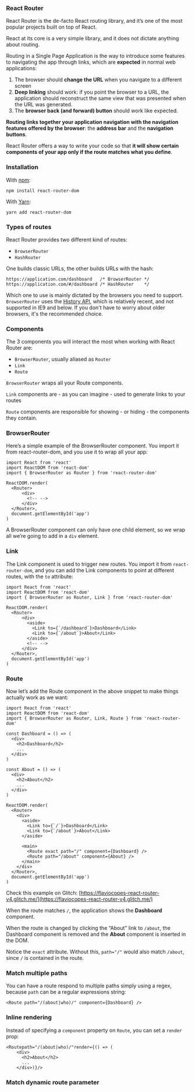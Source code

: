 ### React Router

React Router is the de-facto React routing library, and it’s one of the most popular projects built on top of React.

React at its core is a very simple library, and it does not dictate anything about routing.

Routing in a Single Page Application is the way to introduce some features to navigating the app through links, which are **expected** in normal web applications:

1. The browser should **change the URL** when you navigate to a different screen
2. **Deep linking** should work: if you point the browser to a URL, the application should
reconstruct the same view that was presented when the URL was generated.
3. The **browser back (and forward) button** should work like expected.

**Routing links together your application navigation with the navigation features offered by the browser**: the **address bar** and the **navigation buttons**.

React Router offers a way to write your code so that **it will show certain components of your app only if the route matches what you define**.

### Installation

With [npm](https://flaviocopes.com/npm/):

```
npm install react-router-dom
```

With [Yarn](https://flaviocopes.com/yarn/):

```
yarn add react-router-dom
```

### Types of routes

React Router provides two different kind of routes:

- `BrowserRouter`
- `HashRouter`

One builds classic URLs, the other builds URLs with the hash:

```
https://application.com/dashboard   /* BrowserRouter */
https://application.com/#/dashboard /* HashRouter    */
```

Which one to use is mainly dictated by the browsers you need to support. `BrowserRouter` uses the [History API](https://flaviocopes.com/history-api/), which is relatively recent, and not supported in IE9 and below. If you
don't have to worry about older browsers, it's the recommended choice.

### Components

The 3 components you will interact the most when working with React Router are:

- `BrowserRouter`, usually aliased as `Router`
- `Link`
- `Route`

`BrowserRouter` wraps all your Route components.

`Link` components are - as you can imagine - used to generate links to your routes

`Route` components are responsible for showing - or hiding - the components they contain.

### BrowserRouter

Here’s a simple example of the BrowserRouter component. You import it from
react-router-dom, and you use it to wrap all your app:

```
import React from 'react'
import ReactDOM from 'react-dom'
import { BrowserRouter as Router } from 'react-router-dom'

ReactDOM.render(
  <Router>
      <div>
        <!-- -->
      </div>
  </Router>,
  document.getElementById('app')
)
```

A BrowserRouter component can only have one child element, so we wrap all we’re going to add in a `div` element.

### Link

The Link component is used to trigger new routes. You import it from `react-router-dom`, and you can add the Link components to point at different routes, with the `to` attribute:

```
import React from 'react'
import ReactDOM from 'react-dom'
import { BrowserRouter as Router, Link } from 'react-router-dom'

ReactDOM.render(
  <Router>
      <div>
        <aside>
          <Link to={`/dashboard`}>Dashboard</Link>
          <Link to={`/about`}>About</Link>
        </aside>
        <!-- -->
      </div>
  </Router>,
  document.getElementById('app')
)
```

### Route

Now let’s add the Route component in the above snippet to make things actually work as we want:

```
import React from 'react'
import ReactDOM from 'react-dom'
import { BrowserRouter as Router, Link, Route } from 'react-router-dom'

const Dashboard = () => (
  <div>
    <h2>Dashboard</h2>
    ...
  </div>
)

const About = () => (
  <div>
    <h2>About</h2>
    ...
  </div>
)

ReactDOM.render(
  <Router>
    <div>
      <aside>
        <Link to={`/`}>Dashboard</Link>
        <Link to={`/about`}>About</Link>
      </aside>
      
      <main>
        <Route exact path="/" component={Dashboard} />
        <Route path="/about" component={About} />
      </main>
    </div>
  </Router>,
  document.getElementById('app')
)
```

Check this example on Glitch: [https://flaviocopes-react-router-v4.glitch.me/](https://flaviocopes-react-router-v4.glitch.me/)

When the route matches `/`, the application shows the **Dashboard** component.

When the route is changed by clicking the “About” link to `/about`, the Dashboard component is removed and the **About** component is inserted in the DOM.

Notice the `exact` attribute. Without this, `path="/"` would also match `/about`, since `/` is contained in the route.

### Match multiple paths

You can have a route respond to multiple paths simply using a regex, because `path` can be a regular expressions string:

```
<Route path="/(about|who)/" component={Dashboard} />
```

### Inline rendering

Instead of specifying a `component` property on `Route`, you can set a `render` prop:

```
<Routepath="/(about|who)/"render={() => (
    <div>
      <h2>About</h2>
      ...
    </div>)}/>
```

### Match dynamic route parameter
